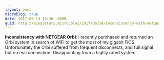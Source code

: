 ```yaml
---
layout: post
microblog: true
date: 2017-06-13 19:30 -0500
guid: http://singletary.micro.blog/2017/06/14/inconsistency-with-netgear.html
---
```

**Inconsistency with NETGEAR Orbi**: I recently purchased and returned an Orbi system in search of WiFi to get the most of my gigabit FiOS. Unfortunately the Orbi suffered from frequent disconnects, and full signal but no real connection. Disappointing from a highly rated system.
